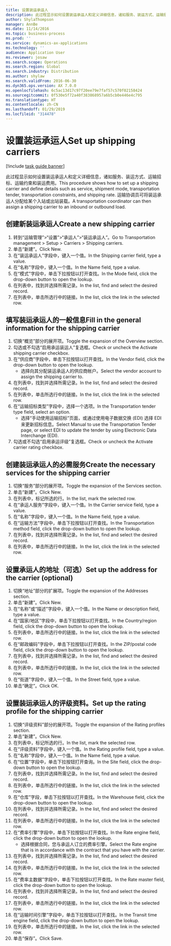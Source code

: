 ```yaml
---
title: 设置装运承运人
description: 此过程显示如何设置装运承运人和定义详细信息，诸如服务、装运方式、运输招标、运输约束和装运费用。
author: ShylaThompson
manager: AnnBe
ms.date: 11/14/2016
ms.topic: business-process
ms.prod: ''
ms.service: dynamics-ax-applications
ms.technology: ''
audience: Application User
ms.reviewer: josaw
ms.search.scope: Operations
ms.search.region: Global
ms.search.industry: Distribution
ms.author: shylaw
ms.search.validFrom: 2016-06-30
ms.dyn365.ops.version: AX 7.0.0
ms.openlocfilehash: 6c5ac13d17c97f20ee79e7faf57c570f02158424
ms.sourcegitcommit: 0f530e5f72a40f383868957a6b5cb0e446e4c795
ms.translationtype: HT
ms.contentlocale: zh-CN
ms.lasthandoff: 01/29/2019
ms.locfileid: "314478"
---
```

# <a name="set-up-shipping-carriers"></a><span data-ttu-id="91371-103">设置装运承运人</span><span class="sxs-lookup"><span data-stu-id="91371-103">Set up shipping carriers</span></span>

[!include [task guide banner](../../includes/task-guide-banner.md)]

<span data-ttu-id="91371-104">此过程显示如何设置装运承运人和定义详细信息，诸如服务、装运方式、运输招标、运输约束和装运费用。</span><span class="sxs-lookup"><span data-stu-id="91371-104">This procedure shows how to set up a shipping carrier and define details such as service, shipment mode, transportation tender, transportation constraints, and shipping rate.</span></span> <span data-ttu-id="91371-105">运输协调员可将装运承运人分配给某个入站或出站装载。</span><span class="sxs-lookup"><span data-stu-id="91371-105">A transportation coordinator can then assign a shipping carrier to an inbound or outbound load.</span></span>


## <a name="create-a-new-shipping-carrier"></a><span data-ttu-id="91371-106">创建新装运承运人</span><span class="sxs-lookup"><span data-stu-id="91371-106">Create a new shipping carrier</span></span>
1. <span data-ttu-id="91371-107">转到“运输管理”>“设置”>“承运人”>“装运承运人”。</span><span class="sxs-lookup"><span data-stu-id="91371-107">Go to Transportation management > Setup > Carriers > Shipping carriers.</span></span>
2. <span data-ttu-id="91371-108">单击“新建”。</span><span class="sxs-lookup"><span data-stu-id="91371-108">Click New.</span></span>
3. <span data-ttu-id="91371-109">在“装运承运人”字段中，键入一个值。</span><span class="sxs-lookup"><span data-stu-id="91371-109">In the Shipping carrier field, type a value.</span></span>
4. <span data-ttu-id="91371-110">在“名称”字段中，键入一个值。</span><span class="sxs-lookup"><span data-stu-id="91371-110">In the Name field, type a value.</span></span>
5. <span data-ttu-id="91371-111">在“模式”字段中，单击下拉按钮以打开查找。</span><span class="sxs-lookup"><span data-stu-id="91371-111">In the Mode field, click the drop-down button to open the lookup.</span></span>
6. <span data-ttu-id="91371-112">在列表中，找到并选择所需记录。</span><span class="sxs-lookup"><span data-stu-id="91371-112">In the list, find and select the desired record.</span></span>
7. <span data-ttu-id="91371-113">在列表中，单击所选行中的链接。</span><span class="sxs-lookup"><span data-stu-id="91371-113">In the list, click the link in the selected row.</span></span>

## <a name="fill-in-the-general-information-for-the-shipping-carrier"></a><span data-ttu-id="91371-114">填写装运承运人的一般信息</span><span class="sxs-lookup"><span data-stu-id="91371-114">Fill in the general information for the shipping carrier</span></span>
1. <span data-ttu-id="91371-115">切换“概览”部分的展开项。</span><span class="sxs-lookup"><span data-stu-id="91371-115">Toggle the expansion of the Overview section.</span></span>
2. <span data-ttu-id="91371-116">勾选或不勾选“启用承运装运人”复选框。</span><span class="sxs-lookup"><span data-stu-id="91371-116">Check or uncheck the Activate shipping carrier checkbox.</span></span>
3. <span data-ttu-id="91371-117">在“供应商”字段中，单击下拉按钮以打开查找。</span><span class="sxs-lookup"><span data-stu-id="91371-117">In the Vendor field, click the drop-down button to open the lookup.</span></span>
    * <span data-ttu-id="91371-118">选择向其分配装运承运人的供应商帐户。</span><span class="sxs-lookup"><span data-stu-id="91371-118">Select the vendor account to assign the shipping carrier to.</span></span>  
4. <span data-ttu-id="91371-119">在列表中，找到并选择所需记录。</span><span class="sxs-lookup"><span data-stu-id="91371-119">In the list, find and select the desired record.</span></span>
5. <span data-ttu-id="91371-120">在列表中，单击所选行中的链接。</span><span class="sxs-lookup"><span data-stu-id="91371-120">In the list, click the link in the selected row.</span></span>
6. <span data-ttu-id="91371-121">在“运输招标类型”字段中，选择一个选项。</span><span class="sxs-lookup"><span data-stu-id="91371-121">In the Transportation tender type field, select an option.</span></span>
    * <span data-ttu-id="91371-122">选择“手动使用运输招标”页面，或通过使用电子数据交换 (EDI) 选择 EDI 来更新招标信息。</span><span class="sxs-lookup"><span data-stu-id="91371-122">Select Manual to use the Transportation Tender page, or select EDI to update the tender by using Electronic Data Interchange (EDI).</span></span>  
7. <span data-ttu-id="91371-123">勾选或不勾选“启用承运评级”复选框。</span><span class="sxs-lookup"><span data-stu-id="91371-123">Check or uncheck the Activate carrier rating checkbox.</span></span>

## <a name="create-the-necessary-services-for-the-shipping-carrier"></a><span data-ttu-id="91371-124">创建装运承运人的必需服务</span><span class="sxs-lookup"><span data-stu-id="91371-124">Create the necessary services for the shipping carrier</span></span>
1. <span data-ttu-id="91371-125">切换“服务”部分的展开项。</span><span class="sxs-lookup"><span data-stu-id="91371-125">Toggle the expansion of the Services section.</span></span>
2. <span data-ttu-id="91371-126">单击“新建”。</span><span class="sxs-lookup"><span data-stu-id="91371-126">Click New.</span></span>
3. <span data-ttu-id="91371-127">在列表中，标记所选的行。</span><span class="sxs-lookup"><span data-stu-id="91371-127">In the list, mark the selected row.</span></span>
4. <span data-ttu-id="91371-128">在“承运人服务”字段中，键入一个值。</span><span class="sxs-lookup"><span data-stu-id="91371-128">In the Carrier service field, type a value.</span></span>
5. <span data-ttu-id="91371-129">在“名称”字段中，键入一个值。</span><span class="sxs-lookup"><span data-stu-id="91371-129">In the Name field, type a value.</span></span>
6. <span data-ttu-id="91371-130">在“运输方法”字段中，单击下拉按钮以打开查找。</span><span class="sxs-lookup"><span data-stu-id="91371-130">In the Transportation method field, click the drop-down button to open the lookup.</span></span>
7. <span data-ttu-id="91371-131">在列表中，找到并选择所需记录。</span><span class="sxs-lookup"><span data-stu-id="91371-131">In the list, find and select the desired record.</span></span>
8. <span data-ttu-id="91371-132">在列表中，单击所选行中的链接。</span><span class="sxs-lookup"><span data-stu-id="91371-132">In the list, click the link in the selected row.</span></span>

## <a name="set-up-the-address-for-the-carrier-optional"></a><span data-ttu-id="91371-133">设置承运人的地址（可选）</span><span class="sxs-lookup"><span data-stu-id="91371-133">Set up the address for the carrier (optional)</span></span>
1. <span data-ttu-id="91371-134">切换“地址”部分的扩展项。</span><span class="sxs-lookup"><span data-stu-id="91371-134">Toggle the expansion of the Addresses section.</span></span>
2. <span data-ttu-id="91371-135">单击“新建”。</span><span class="sxs-lookup"><span data-stu-id="91371-135">Click New.</span></span>
3. <span data-ttu-id="91371-136">在“名称”或“描述”字段中，键入一个值。</span><span class="sxs-lookup"><span data-stu-id="91371-136">In the Name or description field, type a value.</span></span>
4. <span data-ttu-id="91371-137">在“国家/地区”字段中，单击下拉按钮以打开查找。</span><span class="sxs-lookup"><span data-stu-id="91371-137">In the Country/region field, click the drop-down button to open the lookup.</span></span>
5. <span data-ttu-id="91371-138">在列表中，单击所选行中的链接。</span><span class="sxs-lookup"><span data-stu-id="91371-138">In the list, click the link in the selected row.</span></span>
6. <span data-ttu-id="91371-139">在“邮政编码”字段中，单击下拉按钮以打开查找。</span><span class="sxs-lookup"><span data-stu-id="91371-139">In the ZIP/postal code field, click the drop-down button to open the lookup.</span></span>
7. <span data-ttu-id="91371-140">在列表中，找到并选择所需记录。</span><span class="sxs-lookup"><span data-stu-id="91371-140">In the list, find and select the desired record.</span></span>
8. <span data-ttu-id="91371-141">在列表中，单击所选行中的链接。</span><span class="sxs-lookup"><span data-stu-id="91371-141">In the list, click the link in the selected row.</span></span>
9. <span data-ttu-id="91371-142">在“街道”字段中，键入一个值。</span><span class="sxs-lookup"><span data-stu-id="91371-142">In the Street field, type a value.</span></span>
10. <span data-ttu-id="91371-143">单击“确定”。</span><span class="sxs-lookup"><span data-stu-id="91371-143">Click OK.</span></span>

## <a name="set-up-the-rating-profile-for-the-shipping-carrier"></a><span data-ttu-id="91371-144">设置装运承运人的评级资料。</span><span class="sxs-lookup"><span data-stu-id="91371-144">Set up the rating profile for the shipping carrier</span></span>
1. <span data-ttu-id="91371-145">切换“评级资料”部分的展开项。</span><span class="sxs-lookup"><span data-stu-id="91371-145">Toggle the expansion of the Rating profiles section.</span></span>
2. <span data-ttu-id="91371-146">单击“新建”。</span><span class="sxs-lookup"><span data-stu-id="91371-146">Click New.</span></span>
3. <span data-ttu-id="91371-147">在列表中，标记所选的行。</span><span class="sxs-lookup"><span data-stu-id="91371-147">In the list, mark the selected row.</span></span>
4. <span data-ttu-id="91371-148">在“评级资料”字段中，键入一个值。</span><span class="sxs-lookup"><span data-stu-id="91371-148">In the Rating profile field, type a value.</span></span>
5. <span data-ttu-id="91371-149">在“名称”字段中，键入一个值。</span><span class="sxs-lookup"><span data-stu-id="91371-149">In the Name field, type a value.</span></span>
6. <span data-ttu-id="91371-150">在“位置”字段中，单击下拉按钮打开查询。</span><span class="sxs-lookup"><span data-stu-id="91371-150">In the Site field, click the drop-down button to open the lookup.</span></span>
7. <span data-ttu-id="91371-151">在列表中，找到并选择所需记录。</span><span class="sxs-lookup"><span data-stu-id="91371-151">In the list, find and select the desired record.</span></span>
8. <span data-ttu-id="91371-152">在列表中，单击所选行中的链接。</span><span class="sxs-lookup"><span data-stu-id="91371-152">In the list, click the link in the selected row.</span></span>
9. <span data-ttu-id="91371-153">在“仓库”字段，单击下拉按钮以打开查找。</span><span class="sxs-lookup"><span data-stu-id="91371-153">In the Warehouse field, click the drop-down button to open the lookup.</span></span>
10. <span data-ttu-id="91371-154">在列表中，找到并选择所需记录。</span><span class="sxs-lookup"><span data-stu-id="91371-154">In the list, find and select the desired record.</span></span>
11. <span data-ttu-id="91371-155">在列表中，单击所选行中的链接。</span><span class="sxs-lookup"><span data-stu-id="91371-155">In the list, click the link in the selected row.</span></span>
12. <span data-ttu-id="91371-156">在“费率引擎”字段中，单击下拉按钮以打开查找。</span><span class="sxs-lookup"><span data-stu-id="91371-156">In the Rate engine field, click the drop-down button to open the lookup.</span></span>
    * <span data-ttu-id="91371-157">选择根据合同，您与承运人订立的费率引擎。</span><span class="sxs-lookup"><span data-stu-id="91371-157">Select the Rate engine that is in accordance with the contract that you have with the carrier.</span></span>  
13. <span data-ttu-id="91371-158">在列表中，找到并选择所需记录。</span><span class="sxs-lookup"><span data-stu-id="91371-158">In the list, find and select the desired record.</span></span>
14. <span data-ttu-id="91371-159">在列表中，单击所选行中的链接。</span><span class="sxs-lookup"><span data-stu-id="91371-159">In the list, click the link in the selected row.</span></span>
15. <span data-ttu-id="91371-160">在“费率主数据”字段中，单击下拉按钮以打开查找。</span><span class="sxs-lookup"><span data-stu-id="91371-160">In the Rate master field, click the drop-down button to open the lookup.</span></span>
16. <span data-ttu-id="91371-161">在列表中，找到并选择所需记录。</span><span class="sxs-lookup"><span data-stu-id="91371-161">In the list, find and select the desired record.</span></span>
17. <span data-ttu-id="91371-162">在列表中，单击所选行中的链接。</span><span class="sxs-lookup"><span data-stu-id="91371-162">In the list, click the link in the selected row.</span></span>
18. <span data-ttu-id="91371-163">在“运输时间引擎”字段中，单击下拉按钮以打开查找。</span><span class="sxs-lookup"><span data-stu-id="91371-163">In the Transit time engine field, click the drop-down button to open the lookup.</span></span>
19. <span data-ttu-id="91371-164">在列表中，单击所选行中的链接。</span><span class="sxs-lookup"><span data-stu-id="91371-164">In the list, click the link in the selected row.</span></span>
20. <span data-ttu-id="91371-165">单击“保存”。</span><span class="sxs-lookup"><span data-stu-id="91371-165">Click Save.</span></span>

